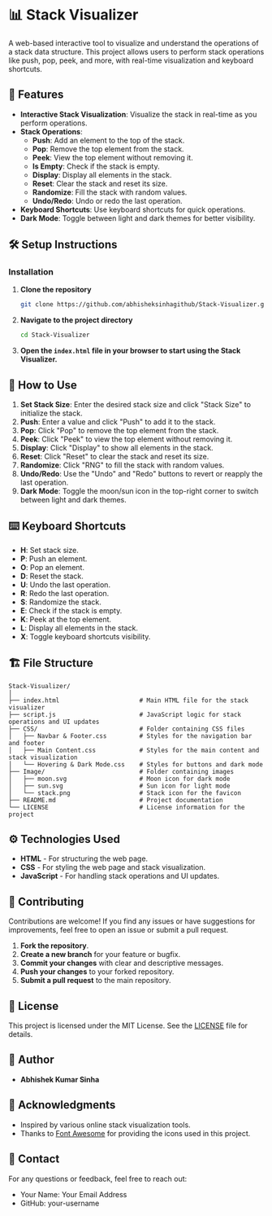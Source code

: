# 📊 Stack Visualizer 

A web-based interactive tool to visualize and understand the operations of a stack data structure. This project allows users to perform stack operations like push, pop, peek, and more, with real-time visualization and keyboard shortcuts.

## 🚀 Features 

- **Interactive Stack Visualization**: Visualize the stack in real-time as you perform operations.
- **Stack Operations**:
  - **Push**: Add an element to the top of the stack.
  - **Pop**: Remove the top element from the stack.
  - **Peek**: View the top element without removing it.
  - **Is Empty**: Check if the stack is empty.
  - **Display**: Display all elements in the stack.
  - **Reset**: Clear the stack and reset its size.
  - **Randomize**: Fill the stack with random values.
  - **Undo/Redo**: Undo or redo the last operation.
- **Keyboard Shortcuts**: Use keyboard shortcuts for quick operations.
- **Dark Mode**: Toggle between light and dark themes for better visibility.

## 🛠️ Setup Instructions

### Installation

1. **Clone the repository**
   ```bash
   git clone https://github.com/abhisheksinhagithub/Stack-Visualizer.git
   ```

2. **Navigate to the project directory**
   ```bash
   cd Stack-Visualizer
   ```
3. **Open the `index.html` file in your browser to start using the Stack Visualizer.**


## 📖 How to Use

1. **Set Stack Size**: Enter the desired stack size and click "Stack Size" to initialize the stack.
2. **Push**: Enter a value and click "Push" to add it to the stack.
3. **Pop**: Click "Pop" to remove the top element from the stack.
4. **Peek**: Click "Peek" to view the top element without removing it.
5. **Display**: Click "Display" to show all elements in the stack.
6. **Reset**: Click "Reset" to clear the stack and reset its size.
7. **Randomize**: Click "RNG" to fill the stack with random values.
8. **Undo/Redo**: Use the "Undo" and "Redo" buttons to revert or reapply the last operation.
9. **Dark Mode**: Toggle the moon/sun icon in the top-right corner to switch between light and dark themes.

## ⌨️ Keyboard Shortcuts

- **H**: Set stack size.
- **P**: Push an element.
- **O**: Pop an element.
- **D**: Reset the stack.
- **U**: Undo the last operation.
- **R**: Redo the last operation.
- **S**: Randomize the stack.
- **E**: Check if the stack is empty.
- **K**: Peek at the top element.
- **L**: Display all elements in the stack.
- **X**: Toggle keyboard shortcuts visibility.

## 🏗️ File Structure
```
Stack-Visualizer/
│
├── index.html                      # Main HTML file for the stack visualizer
├── script.js                       # JavaScript logic for stack operations and UI updates
├── CSS/                            # Folder containing CSS files
│   ├── Navbar & Footer.css         # Styles for the navigation bar and footer
│   ├── Main Content.css            # Styles for the main content and stack visualization
│   └── Hovering & Dark Mode.css    # Styles for buttons and dark mode
├── Image/                          # Folder containing images
│   ├── moon.svg                    # Moon icon for dark mode
│   ├── sun.svg                     # Sun icon for light mode
│   └── stack.png                   # Stack icon for the favicon
├── README.md                       # Project documentation
└── LICENSE                         # License information for the project
```


## ⚙️ Technologies Used

- **HTML** - For structuring the web page.
- **CSS** - For styling the web page and stack visualization.
- **JavaScript** - For handling stack operations and UI updates.


## 🤝 Contributing

Contributions are welcome! If you find any issues or have suggestions for improvements, feel free to open an issue or submit a pull request.

1. **Fork the repository**.
2. **Create a new branch** for your feature or bugfix.
3. **Commit your changes** with clear and descriptive messages.
4. **Push your changes** to your forked repository.
5. **Submit a pull request** to the main repository.

## 📜 License

This project is licensed under the MIT License. See the [LICENSE](LICENSE) file for details.

## 👤 Author

- **Abhishek Kumar Sinha**

## 🙏 Acknowledgments
- Inspired by various online stack visualization tools.
- Thanks to [Font Awesome](https://fontawesome.com/) for providing the icons used in this project.

## 📧 Contact

For any questions or feedback, feel free to reach out:

- Your Name: Your Email Address
- GitHub: your-username